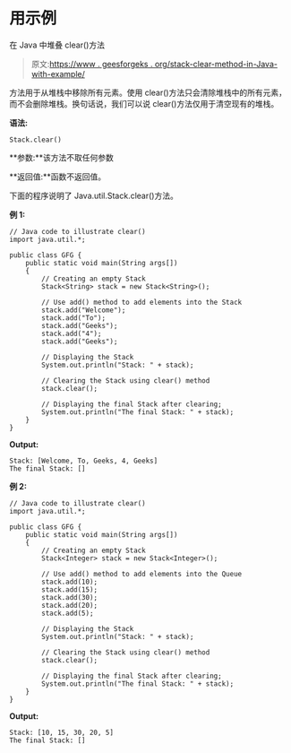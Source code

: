 # 用示例

在 Java 中堆叠 clear()方法

> 原文:[https://www . geesforgeks . org/stack-clear-method-in-Java-with-example/](https://www.geeksforgeeks.org/stack-clear-method-in-java-with-example/)

方法用于从堆栈中移除所有元素。使用 clear()方法只会清除堆栈中的所有元素，而不会删除堆栈。换句话说，我们可以说 clear()方法仅用于清空现有的堆栈。

**语法:**

```
Stack.clear()
```

**参数:**该方法不取任何参数

**返回值:**函数不返回值。

下面的程序说明了 Java.util.Stack.clear()方法。

**例 1:**

```
// Java code to illustrate clear()
import java.util.*;

public class GFG {
    public static void main(String args[])
    {
        // Creating an empty Stack
        Stack<String> stack = new Stack<String>();

        // Use add() method to add elements into the Stack
        stack.add("Welcome");
        stack.add("To");
        stack.add("Geeks");
        stack.add("4");
        stack.add("Geeks");

        // Displaying the Stack
        System.out.println("Stack: " + stack);

        // Clearing the Stack using clear() method
        stack.clear();

        // Displaying the final Stack after clearing;
        System.out.println("The final Stack: " + stack);
    }
}
```

**Output:**

```
Stack: [Welcome, To, Geeks, 4, Geeks]
The final Stack: []

```

**例 2:**

```
// Java code to illustrate clear()
import java.util.*;

public class GFG {
    public static void main(String args[])
    {
        // Creating an empty Stack
        Stack<Integer> stack = new Stack<Integer>();

        // Use add() method to add elements into the Queue
        stack.add(10);
        stack.add(15);
        stack.add(30);
        stack.add(20);
        stack.add(5);

        // Displaying the Stack
        System.out.println("Stack: " + stack);

        // Clearing the Stack using clear() method
        stack.clear();

        // Displaying the final Stack after clearing;
        System.out.println("The final Stack: " + stack);
    }
}
```

**Output:**

```
Stack: [10, 15, 30, 20, 5]
The final Stack: []

```